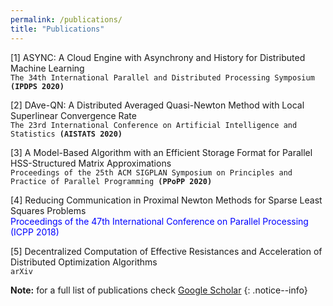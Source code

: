 ```yaml
---
permalink: /publications/
title: "Publications"
---
```



[1] ASYNC: A Cloud Engine with Asynchrony and History for Distributed Machine Learning  
`The 34th International Parallel and Distributed Processing Symposium `**`(IPDPS 2020)`**` `

[2] DAve-QN: A Distributed Averaged Quasi-Newton Method with Local Superlinear Convergence Rate  
`The 23rd International Conference on Artificial Intelligence and Statistics `**`(AISTATS 2020)`**` `

[3] A Model-Based Algorithm with an Efficient Storage Format for Parallel HSS-Structured Matrix Approximations  
`Proceedings of the 25th ACM SIGPLAN Symposium on Principles and Practice of Parallel Programming `**`(PPoPP 2020)`**` `

[4] Reducing Communication in Proximal Newton Methods for Sparse Least Squares Problems  
<span style="color:blue">Proceedings of the 47th International Conference on Parallel Processing  (ICPP 2018)</span>


[5] Decentralized Computation of Effective Resistances and Acceleration of Distributed Optimization Algorithms  
`arXiv`

**Note:** for a full list of publications check [Google Scholar](https://scholar.google.com/citations?user=Y3mNCckAAAAJ&hl)
{: .notice--info}
